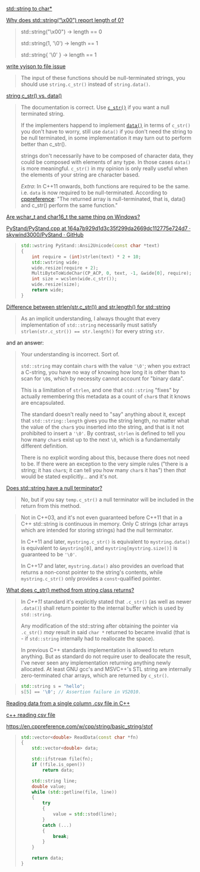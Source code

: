 [std::string to char*](https://stackoverflow.com/questions/7352099/stdstring-to-char)

[Why does std::string(“\x00”) report length of 0?](https://stackoverflow.com/questions/48255276/why-does-stdstring-x00-report-length-of-0)

> std::string("\x00") -> length == 0
> 
> std::string(1, '\0') -> length == 1
> 
> std::string{ '\0' } -> length == 1

[write yyjson to file issue](https://github.com/ibireme/yyjson/issues/50)

> The input of these functions should be null-terminated strings,
>  you should use `string.c_str()` instead of `string.data()`.

[string c_str() vs. data()](https://stackoverflow.com/questions/194634/string-c-str-vs-data)

> The documentation is correct. Use [`c_str()`](http://en.cppreference.com/w/cpp/string/basic_string/c_str) if you want a null terminated string.
> 
> If the implementers happend to implement [`data()`](http://en.cppreference.com/w/cpp/string/basic_string/data) in terms of `c_str()` you don't have to worry, still use `data()` if you don't need the string to be null terminated, in some implementation it may turn out to perform better than c_str().
> 
> strings don't necessarily have to be composed of character data, they could be composed with elements of any type. In those cases `data()` is more meaningful. `c_str()` in my opinion is only really useful when the elements of your string are character based.
> 
> *Extra*: In C++11 onwards, both functions are required to be the same. i.e. `data` is now required to be null-terminated.  According to [cppreference](http://en.cppreference.com/w/cpp/string/basic_string/data): "The returned array is null-terminated, that is, data() and c_str() perform the same function."

[Are wchar_t and char16_t the same thing on Windows?](https://stackoverflow.com/questions/53293159/are-wchar-t-and-char16-t-the-same-thing-on-windows)

[PyStand/PyStand.cpp at 164a7b929d1d3c35f299da2669dc112775e724d7 · skywind3000/PyStand · GitHub](https://github.com/skywind3000/PyStand/blob/164a7b929d1d3c35f299da2669dc112775e724d7/PyStand.cpp#L68-L77)

> ```cpp
> std::wstring PyStand::Ansi2Unicode(const char *text)
> {
>     int require = (int)strlen(text) * 2 + 10;
>     std::wstring wide;
>     wide.resize(require + 2);
>     MultiByteToWideChar(CP_ACP, 0, text, -1, &wide[0], require);
>     int size = wcslen(wide.c_str());
>     wide.resize(size);
>     return wide;
> }
> ```

[Difference between strlen(str.c_str()) and str.length() for std::string](https://stackoverflow.com/questions/29302073/difference-between-strlenstr-c-str-and-str-length-for-stdstring)

> As an implicit understanding, I always thought that every implementation of `std::string` necessarily must satisfy `strlen(str.c_str()) == str.length()` for every string `str`.

and an answer:

> Your understanding is incorrect. Sort of.
> 
> `std::string` may contain `char`s with the value `'\0'`; when you extract a C-string, you have no way of knowing how long it is other than to scan for `\0`s, which by necessity cannot account for "binary data".
> 
> This is a limitation of `strlen`, and one that `std::string` "fixes" by actually remembering this metadata as a count of `char`s that it knows are encapsulated.
> 
> The standard doesn't really need to "say" anything about it, except that `std::string::length` gives you the string length, no matter what the value of the `char`s you inserted into the string, and that is it not prohibited to insert a `'\0'`. By contrast, `strlen` is defined to tell you how many `char`s exist up to the next `\0`, which is a fundamentally different definition.
> 
> There is no explicit wording about this, because there does not need 
> to be. If there were an exception to the very simple rules ("there is a 
> string; it has `char`s; it can tell you how many `char`s it has") then *that* would be stated explicitly… and it's not.

[Does std::string have a null terminator?](https://stackoverflow.com/questions/11752705/does-stdstring-have-a-null-terminator)

> No, but if you say `temp.c_str()` a null terminator will be included in the return from this method.

> Not in C++03, and it's not even guaranteed before C++11 that in a C++
>  std::string is continuous in memory. Only C strings (char arrays which 
> are intended for storing strings) had the null terminator.
> 
> In C++11 and later, `mystring.c_str()` is equivalent to `mystring.data()` is equivalent to `&mystring[0]`, and `mystring[mystring.size()]` is guaranteed to be `'\0'`.
> 
> In C++17 and later, `mystring.data()` also provides an overload that returns a non-const pointer to the string's contents, while `mystring.c_str()` only provides a `const`-qualified pointer.

[What does c_str() method from string class returns?](https://stackoverflow.com/questions/17402980/what-does-c-str-method-from-string-class-returns)

> In *C++11* standard it's explicitly stated that `.c_str()` (as well as newer `.data()`) shall return pointer to the internal buffer which is used by `std::string`.
> 
> Any modification of the std::string after obtaining the pointer via `.c_str()` *may* result in said `char *` returned to became invalid (that is - if `std::string` internally had to reallocate the space).
> 
> In previous C++ standards implementation is allowed to return 
> anything. But as standard do not require user to deallocate the result, 
> I've never seen any implementation returning anything newly allocated. 
> At least GNU gcc's and MSVC++'s STL string are internally 
> zero-terminated char arrays, which are returned by `c_str()`.

> ```cpp
> std::string s = "hello";
> s[5] == '\0'; // Assertion failure in VS2010.
> ```


[Reading data from a single column .csv file in C++](https://stackoverflow.com/questions/32635244/reading-data-from-a-single-column-csv-file-in-c)

[c++ reading csv file](https://stackoverflow.com/questions/19936483/c-reading-csv-file/19936571#19936571)

https://en.cppreference.com/w/cpp/string/basic_string/stof

> ```cpp
> std::vector<double> ReadData(const char *fn)
> {
>     std::vector<double> data;
>
>     std::ifstream file(fn);
>     if (!file.is_open())
>         return data;
>
>     std::string line;
>     double value;
>     while (std::getline(file, line))
>     {
>         try
>         {
>             value = std::stod(line);
>         }
>         catch (...)
>         {
>             break;
>         }
>     }
>
>     return data;
> }
> ```
